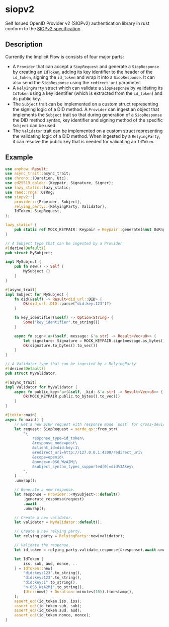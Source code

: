 # siopv2
Self Issued OpenID Provider v2 (SIOPv2) authentication library in rust conform to the [SIOPv2 specification](https://openid.net/specs/openid-connect-self-issued-v2-1_0.html).

## Description

Currently the Implicit Flow is consists of four major parts:

- A `Provider` that can accept a `SiopRequest` and generate a `SiopResponse` by creating an `IdToken`, adding its key identifier to the header of the `id_token`, signing the `id_token` and wrap it into a `SiopResponse`. It can also send the `SiopResponse` using the `redirect_uri` parameter.
- A `RelyingParty` struct which can validate a `SiopResponse` by validating its `IdToken` using a key identifier (which is extracted from the `id_token`) and its public key.
- The `Subject` trait can be implemented on a custom struct representing the signing logic of a DID method. A `Provider` can ingest an object that implements the `Subject` trait so that during generation of a `SiopResponse` the DID method syntax, key identifier and signing method of the specific `Subject` can be used.
- The `Validator` trait can be implemented on a custom struct representing the validating logic of a DID method. When ingested by a `RelyingParty`, it can resolve the public key that is needed for validating an `IdToken`.

## Example

```rust
use anyhow::Result;
use async_trait::async_trait;
use chrono::{Duration, Utc};
use ed25519_dalek::{Keypair, Signature, Signer};
use lazy_static::lazy_static;
use rand::rngs::OsRng;
use siopv2::{
    provider::{Provider, Subject},
    relying_party::{RelyingParty, Validator},
    IdToken, SiopRequest,
};

lazy_static! {
    pub static ref MOCK_KEYPAIR: Keypair = Keypair::generate(&mut OsRng);
}

// A Subject type that can be ingested by a Provider
#[derive(Default)]
pub struct MySubject;

impl MySubject {
    pub fn new() -> Self {
        MySubject {}
    }
}

#[async_trait]
impl Subject for MySubject {
    fn did(&self) -> Result<did_url::DID> {
        Ok(did_url::DID::parse("did:key:123")?)
    }

    fn key_identifier(&self) -> Option<String> {
        Some("key_identifier".to_string())
    }

    async fn sign<'a>(&self, message: &'a str) -> Result<Vec<u8>> {
        let signature: Signature = MOCK_KEYPAIR.sign(message.as_bytes());
        Ok(signature.to_bytes().to_vec())
    }
}

// A Validator type that can be ingested by a RelyingParty
#[derive(Default)]
pub struct MyValidator;

#[async_trait]
impl Validator for MyValidator {
    async fn public_key<'a>(&self, _kid: &'a str) -> Result<Vec<u8>> {
        Ok(MOCK_KEYPAIR.public.to_bytes().to_vec())
    }
}

#[tokio::main]
async fn main() {
    // Get a new SIOP request with response mode `post` for cross-device communication.
    let request: SiopRequest = serde_qs::from_str(
        "\
            response_type=id_token\
            &response_mode=post\
            &client_id=did:key:1\
            &redirect_uri=http://127.0.0.1:4200/redirect_uri\
            &scope=openid\
            &nonce=n-0S6_WzA2Mj\
            &subject_syntax_types_supported[0]=did%3Akey\
        ",
    )
    .unwrap();

    // Generate a new response.
    let response = Provider::<MySubject>::default()
        .generate_response(request)
        .await
        .unwrap();

    // Create a new validator.
    let validator = MyValidator::default();

    // Create a new relying party.
    let relying_party = RelyingParty::new(validator);

    // Validate the response.
    let id_token = relying_party.validate_response(&response).await.unwrap();

    let IdToken {
        iss, sub, aud, nonce, ..
    } = IdToken::new(
        "did:key:123".to_string(),
        "did:key:123".to_string(),
        "did:key:1".to_string(),
        "n-0S6_WzA2Mj".to_string(),
        (Utc::now() + Duration::minutes(10)).timestamp(),
    );
    assert_eq!(id_token.iss, iss);
    assert_eq!(id_token.sub, sub);
    assert_eq!(id_token.aud, aud);
    assert_eq!(id_token.nonce, nonce);
}
```
